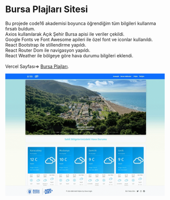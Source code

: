 # Bursa Plajları Sitesi

Bu projede code16 akademisi boyunca öğrendiğim tüm bilgileri kullanma fırsatı buldum. <br>
Axios kullanılarak Açık Şehir Bursa apisi ile veriler çekildi.<br>
Google Fonts ve Font Awesome apileri ile özel font ve iconlar kullanıldı.<br>
React Bootstrap ile stillendirme yapıldı.<br>
React Router Dom ile navigasyon yapıldı.<br>
React Weather ile bölgeye göre hava durumu bilgileri eklendi.<br><br>
Vercel Sayfası=> [Bursa Plajları](https://bursaplajlari.vercel.app/).

![React ile Bursa Plajları Sitesi](preview.gif)
